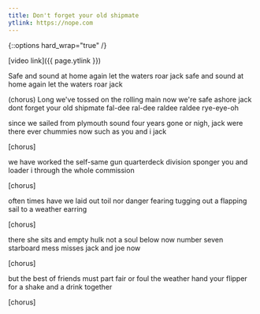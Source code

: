```yaml
---
title: Don't forget your old shipmate
ytlink: https://nope.com
---
```


{::options hard_wrap="true" /}

[video link]({{ page.ytlink }})


Safe and sound at home again
let the waters roar jack
safe and sound at home again
let the waters roar jack

(chorus)
Long we've tossed on the rolling main
now we're safe ashore jack
dont forget your old shipmate
fal-dee ral-dee raldee raldee
rye-eye-oh

since we sailed from plymouth sound
four years gone or nigh, jack
were there ever chummies now
such as you and i jack

[chorus]

we have worked the self-same gun
quarterdeck division
sponger you and loader i
through the whole commission

[chorus]

often times have we laid out
toil nor danger fearing
tugging out a flapping sail
to a weather earring

[chorus]

there she sits and empty hulk
not a soul below now
number seven starboard mess
misses jack and joe now

[chorus]

but the best of friends must part
fair or foul the weather
hand your flipper for a shake
and a drink together

[chorus]
